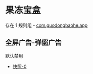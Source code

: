 # 果冻宝盒

存在 1 规则组 - [com.guodongbaohe.app](/src/apps/com.guodongbaohe.app.ts)

## 全屏广告-弹窗广告

默认禁用

- [快照-0](https://i.gkd.li/i/13577877)
